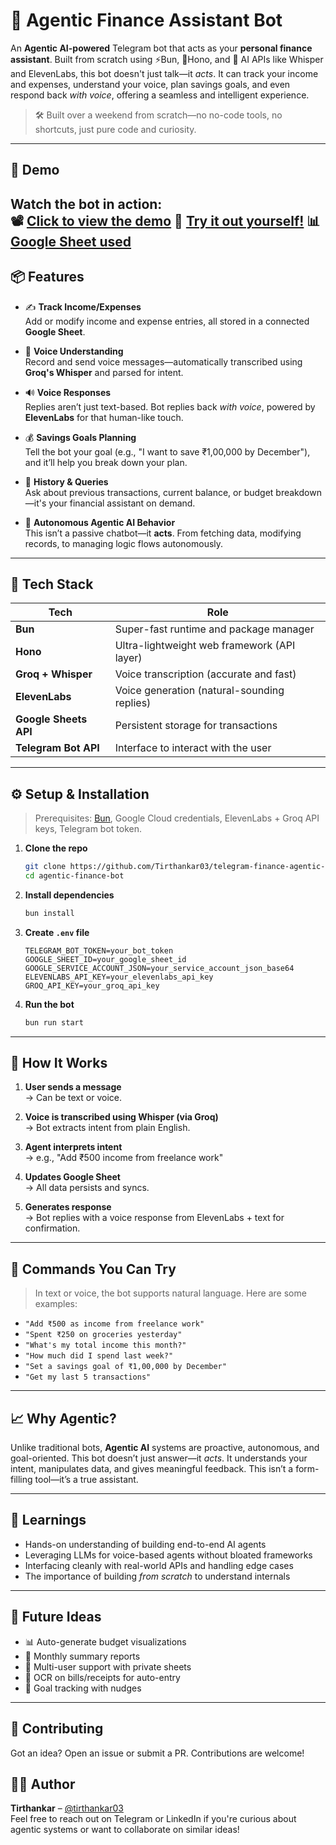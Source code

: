 # 💸 Agentic Finance Assistant Bot

An **Agentic AI-powered** Telegram bot that acts as your **personal finance assistant**. Built from scratch using ⚡️Bun, 🧪Hono, and 🧠 AI APIs like Whisper and ElevenLabs, this bot doesn't just talk—it *acts*. It can track your income and expenses, understand your voice, plan savings goals, and even respond back *with voice*, offering a seamless and intelligent experience.

> 🛠️ Built over a weekend from scratch—no no-code tools, no shortcuts, just pure code and curiosity.

---

## 🚀 Demo

Watch the bot in action:  
📽️ [Click to view the demo](https://drive.google.com/file/d/1Tjz2w8yU94yBK5MAH4Jo9M9d_tOuPFwx/view?usp=sharing)
🤖 [Try it out yourself!](https://t.me/cashhelp07_bot)
📊 [Google Sheet used](https://docs.google.com/spreadsheets/d/1ghGxHKYcoVHa3JAEvnU0K9pzTlxciBvYv8-nj-_X8r8/edit?gid=179851451#gid=179851451)
---

## 📦 Features

- ✍️ **Track Income/Expenses**  
  Add or modify income and expense entries, all stored in a connected **Google Sheet**.

- 🧠 **Voice Understanding**  
  Record and send voice messages—automatically transcribed using **Groq's Whisper** and parsed for intent.

- 🔊 **Voice Responses**  
  Replies aren’t just text-based. Bot replies back *with voice*, powered by **ElevenLabs** for that human-like touch.

- 💰 **Savings Goals Planning**  
  Tell the bot your goal (e.g., "I want to save ₹1,00,000 by December"), and it’ll help you break down your plan.

- 📜 **History & Queries**  
  Ask about previous transactions, current balance, or budget breakdown—it's your financial assistant on demand.

- 🧠 **Autonomous Agentic AI Behavior**  
  This isn’t a passive chatbot—it **acts**. From fetching data, modifying records, to managing logic flows autonomously.

---

## 🧰 Tech Stack

| Tech         | Role                                       |
|--------------|--------------------------------------------|
| **Bun**      | Super-fast runtime and package manager     |
| **Hono**     | Ultra-lightweight web framework (API layer)|
| **Groq + Whisper** | Voice transcription (accurate and fast) |
| **ElevenLabs** | Voice generation (natural-sounding replies) |
| **Google Sheets API** | Persistent storage for transactions |
| **Telegram Bot API** | Interface to interact with the user  |

---

## ⚙️ Setup & Installation

> Prerequisites: [Bun](https://bun.sh), Google Cloud credentials, ElevenLabs + Groq API keys, Telegram bot token.

1. **Clone the repo**
   ```bash
   git clone https://github.com/Tirthankar03/telegram-finance-agentic-bot.git
   cd agentic-finance-bot


2. **Install dependencies**
   ```bash
   bun install
   ```

3. **Create `.env` file**
   ```env
   TELEGRAM_BOT_TOKEN=your_bot_token
   GOOGLE_SHEET_ID=your_google_sheet_id
   GOOGLE_SERVICE_ACCOUNT_JSON=your_service_account_json_base64
   ELEVENLABS_API_KEY=your_elevenlabs_api_key
   GROQ_API_KEY=your_groq_api_key
   ```

4. **Run the bot**
   ```bash
   bun run start
   ```

---

## 🧠 How It Works

1. **User sends a message**  
   → Can be text or voice.

2. **Voice is transcribed using Whisper (via Groq)**  
   → Bot extracts intent from plain English.

3. **Agent interprets intent**  
   → e.g., "Add ₹500 income from freelance work"

4. **Updates Google Sheet**  
   → All data persists and syncs.

5. **Generates response**  
   → Bot replies with a voice response from ElevenLabs + text for confirmation.

---

## 🤖 Commands You Can Try

> In text or voice, the bot supports natural language. Here are some examples:

- `"Add ₹500 as income from freelance work"`
- `"Spent ₹250 on groceries yesterday"`
- `"What's my total income this month?"`
- `"How much did I spend last week?"`
- `"Set a savings goal of ₹1,00,000 by December"`
- `"Get my last 5 transactions"`

---

## 📈 Why Agentic?

Unlike traditional bots, **Agentic AI** systems are proactive, autonomous, and goal-oriented. This bot doesn’t just answer—it *acts*. It understands your intent, manipulates data, and gives meaningful feedback. This isn’t a form-filling tool—it’s a true assistant.

---

## 🧪 Learnings

- Hands-on understanding of building end-to-end AI agents
- Leveraging LLMs for voice-based agents without bloated frameworks
- Interfacing cleanly with real-world APIs and handling edge cases
- The importance of building *from scratch* to understand internals

---

## 🧠 Future Ideas

- 📊 Auto-generate budget visualizations
- 📅 Monthly summary reports
- 🔐 Multi-user support with private sheets
- 🧾 OCR on bills/receipts for auto-entry
- 🧭 Goal tracking with nudges

---

## 🤝 Contributing

Got an idea? Open an issue or submit a PR. Contributions are welcome!


## 🙋‍♂️ Author

**Tirthankar** – [@tirthankar03](https://github.com/Tirthankar03)  
Feel free to reach out on Telegram or LinkedIn if you're curious about agentic systems or want to collaborate on similar ideas!
